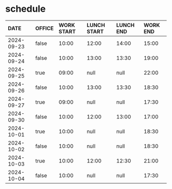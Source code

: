 # schedule

| DATE | OFFICE | WORK START | LUNCH START | LUNCH END | WORK END |
| :-- | :-- | :-- | :-- | :-- | :-- |
| 2024-09-23 | false | 10:00 | 12:00 | 14:00 | 15:00 |
| 2024-09-24 | false | 10:00 | 13:00 | 13:30 | 19:00 |
| 2024-09-25 | true | 09:00 | null | null | 22:00 |
| 2024-09-26 | false | 10:00 | 13:00 | 13:30 | 18:30 |
| 2024-09-27 | true | 09:00 | null | null | 17:30 |
| 2024-09-30 | false | 10:00 | 12:00 | 13:00 | 17:00 |
| 2024-10-01 | true | 10:00 | null | null | 18:30 |
| 2024-10-02 | false | 10:00 | null | null | 18:30 |
| 2024-10-03 | true | 10:00 | 12:00 | 12:30 | 21:00 |
| 2024-10-04 | false | 10:00 | null | null | 17:30 |
